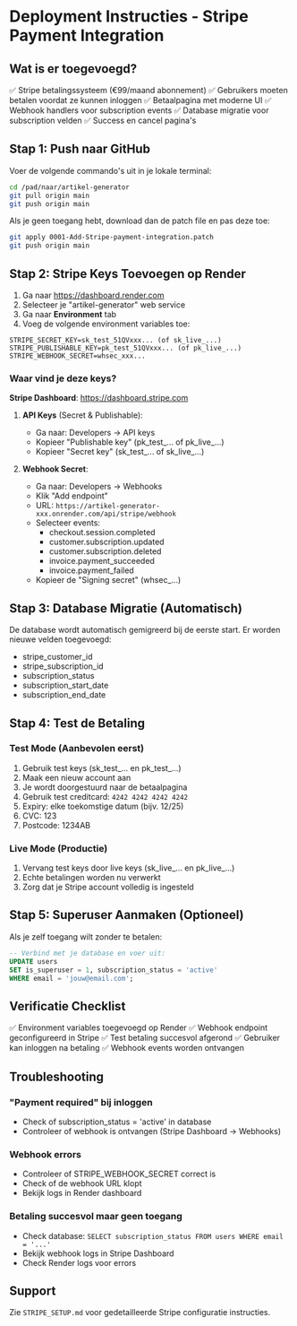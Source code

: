 # Deployment Instructies - Stripe Payment Integration

## Wat is er toegevoegd?

✅ Stripe betalingssysteem (€99/maand abonnement)
✅ Gebruikers moeten betalen voordat ze kunnen inloggen
✅ Betaalpagina met moderne UI
✅ Webhook handlers voor subscription events
✅ Database migratie voor subscription velden
✅ Success en cancel pagina's

## Stap 1: Push naar GitHub

Voer de volgende commando's uit in je lokale terminal:

```bash
cd /pad/naar/artikel-generator
git pull origin main
git push origin main
```

Als je geen toegang hebt, download dan de patch file en pas deze toe:
```bash
git apply 0001-Add-Stripe-payment-integration.patch
git push origin main
```

## Stap 2: Stripe Keys Toevoegen op Render

1. Ga naar https://dashboard.render.com
2. Selecteer je "artikel-generator" web service
3. Ga naar **Environment** tab
4. Voeg de volgende environment variables toe:

```
STRIPE_SECRET_KEY=sk_test_51QVxxx... (of sk_live_...)
STRIPE_PUBLISHABLE_KEY=pk_test_51QVxxx... (of pk_live_...)
STRIPE_WEBHOOK_SECRET=whsec_xxx...
```

### Waar vind je deze keys?

**Stripe Dashboard**: https://dashboard.stripe.com

1. **API Keys** (Secret & Publishable):
   - Ga naar: Developers → API keys
   - Kopieer "Publishable key" (pk_test_... of pk_live_...)
   - Kopieer "Secret key" (sk_test_... of sk_live_...)

2. **Webhook Secret**:
   - Ga naar: Developers → Webhooks
   - Klik "Add endpoint"
   - URL: `https://artikel-generator-xxx.onrender.com/api/stripe/webhook`
   - Selecteer events:
     * checkout.session.completed
     * customer.subscription.updated
     * customer.subscription.deleted
     * invoice.payment_succeeded
     * invoice.payment_failed
   - Kopieer de "Signing secret" (whsec_...)

## Stap 3: Database Migratie (Automatisch)

De database wordt automatisch gemigreerd bij de eerste start. Er worden nieuwe velden toegevoegd:
- stripe_customer_id
- stripe_subscription_id
- subscription_status
- subscription_start_date
- subscription_end_date

## Stap 4: Test de Betaling

### Test Mode (Aanbevolen eerst)
1. Gebruik test keys (sk_test_... en pk_test_...)
2. Maak een nieuw account aan
3. Je wordt doorgestuurd naar de betaalpagina
4. Gebruik test creditcard: `4242 4242 4242 4242`
5. Expiry: elke toekomstige datum (bijv. 12/25)
6. CVC: 123
7. Postcode: 1234AB

### Live Mode (Productie)
1. Vervang test keys door live keys (sk_live_... en pk_live_...)
2. Echte betalingen worden nu verwerkt
3. Zorg dat je Stripe account volledig is ingesteld

## Stap 5: Superuser Aanmaken (Optioneel)

Als je zelf toegang wilt zonder te betalen:

```sql
-- Verbind met je database en voer uit:
UPDATE users 
SET is_superuser = 1, subscription_status = 'active' 
WHERE email = 'jouw@email.com';
```

## Verificatie Checklist

✅ Environment variables toegevoegd op Render
✅ Webhook endpoint geconfigureerd in Stripe
✅ Test betaling succesvol afgerond
✅ Gebruiker kan inloggen na betaling
✅ Webhook events worden ontvangen

## Troubleshooting

### "Payment required" bij inloggen
- Check of subscription_status = 'active' in database
- Controleer of webhook is ontvangen (Stripe Dashboard → Webhooks)

### Webhook errors
- Controleer of STRIPE_WEBHOOK_SECRET correct is
- Check of de webhook URL klopt
- Bekijk logs in Render dashboard

### Betaling succesvol maar geen toegang
- Check database: `SELECT subscription_status FROM users WHERE email = '...'`
- Bekijk webhook logs in Stripe Dashboard
- Check Render logs voor errors

## Support

Zie `STRIPE_SETUP.md` voor gedetailleerde Stripe configuratie instructies.
